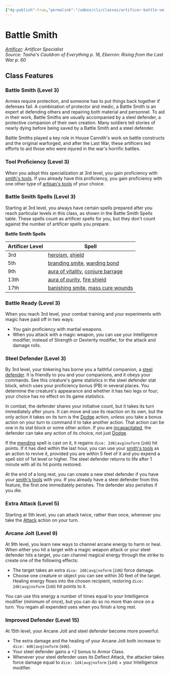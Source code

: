 ```yaml
---
{"dg-publish":true,"permalink":"/admin/cli/classes/artificer-battle-smith-tce/","tags":["compendium/src/5e/tce","subclass/artificer/battle-smith"],"updated":"2025-01-11T15:32:13.593+00:00"}
---
```


# Battle Smith
*[Artificer](artificer-tce.md): Artificer Specialist*  
*Source: Tasha's Cauldron of Everything p. 18, Eberron: Rising from the Last War p. 60*  


## Class Features

### Battle Smith (Level 3)

Armies require protection, and someone has to put things back together if defenses fail. A combination of protector and medic, a Battle Smith is an expert at defending others and repairing both material and personnel. To aid in their work, Battle Smiths are usually accompanied by a steel defender, a protective companion of their own creation. Many soldiers tell stories of nearly dying before being saved by a Battle Smith and a steel defender.

Battle Smiths played a key role in House Cannith's work on battle constructs and the original warforged, and after the Last War, these artificers led efforts to aid those who were injured in the war's horrific battles.

### Tool Proficiency (Level 3)

When you adopt this specialization at 3rd level, you gain proficiency with [smith's tools](/Admin/CLI/items/smiths-tools.md). If you already have this proficiency, you gain proficiency with one other type of [artisan's tools](/Admin/CLI/items/artisans-tools.md) of your choice.

### Battle Smith Spells (Level 3)

Starting at 3rd level, you always have certain spells prepared after you reach particular levels in this class, as shown in the Battle Smith Spells table. These spells count as artificer spells for you, but they don't count against the number of artificer spells you prepare.

**Battle Smith Spells**

| Artificer Level | Spell |
|-----------------|-------|
| 3rd | [heroism](/Admin/CLI/spells/heroism.md), [shield](/Admin/CLI/spells/shield.md) |
| 5th | [branding smite](/Admin/CLI/spells/branding-smite.md), [warding bond](/Admin/CLI/spells/warding-bond.md) |
| 9th | [aura of vitality](/Admin/CLI/spells/aura-of-vitality.md), [conjure barrage](/Admin/CLI/spells/conjure-barrage.md) |
| 13th | [aura of purity](/Admin/CLI/spells/aura-of-purity.md), [fire shield](/Admin/CLI/spells/fire-shield.md) |
| 17th | [banishing smite](/Admin/CLI/spells/banishing-smite.md), [mass cure wounds](/Admin/CLI/spells/mass-cure-wounds.md) |{ #battle-smith-spells}


### Battle Ready (Level 3)

When you reach 3rd level, your combat training and your experiments with magic have paid off in two ways:

- You gain proficiency with martial weapons.  
- When you attack with a magic weapon, you can use your Intelligence modifier, instead of Strength or Dexterity modifier, for the attack and damage rolls.  

### Steel Defender (Level 3)

By 3rd level, your tinkering has borne you a faithful companion, a [steel defender](/Admin/CLI/bestiary/construct/steel-defender-tce.md). It is friendly to you and your companions, and it obeys your commands. See this creature's game statistics in the steel defender stat block, which uses your proficiency bonus (PB) in several places. You determine the creature's appearance and whether it has two legs or four; your choice has no effect on its game statistics.

In combat, the defender shares your initiative count, but it takes its turn immediately after yours. It can move and use its reaction on its own, but the only action it takes on its turn is the [Dodge](/3-Mechanics/CLI/rules/actions.md#Dodge) action, unless you take a bonus action on your turn to command it to take another action. That action can be one in its stat block or some other action. If you are [incapacitated](/3-Mechanics/CLI/rules/conditions.md#incapacitated), the defender can take any action of its choice, not just [Dodge](/3-Mechanics/CLI/rules/actions.md#Dodge).

If the [mending](/Admin/CLI/spells/mending.md) spell is cast on it, it regains `dice: 2d6|avg|noform` (`2d6`) hit points. If it has died within the last hour, you can use your [smith's tools](/Admin/CLI/items/smiths-tools.md) as an action to revive it, provided you are within 5 feet of it and you expend a spell slot of 1st level or higher. The steel defender returns to life after 1 minute with all its hit points restored.

At the end of a long rest, you can create a new steel defender if you have your [smith's tools](/Admin/CLI/items/smiths-tools.md) with you. If you already have a steel defender from this feature, the first one immediately perishes. The defender also perishes if you die.

### Extra Attack (Level 5)

Starting at 5th level, you can attack twice, rather than once, whenever you take the [Attack](/3-Mechanics/CLI/rules/actions.md#Attack) action on your turn.

### Arcane Jolt (Level 9)

At 9th level, you learn new ways to channel arcane energy to harm or heal. When either you hit a target with a magic weapon attack or your steel defender hits a target, you can channel magical energy through the strike to create one of the following effects:

- The target takes an extra `dice: 2d6|avg|noform` (`2d6`) force damage.  
- Choose one creature or object you can see within 30 feet of the target. Healing energy flows into the chosen recipient, restoring `dice: 2d6|avg|noform` (`2d6`) hit points to it.  

You can use this energy a number of times equal to your Intelligence modifier (minimum of once), but you can do so no more than once on a turn. You regain all expended uses when you finish a long rest.

### Improved Defender (Level 15)

At 15th level, your Arcane Jolt and steel defender become more powerful:

- The extra damage and the healing of your Arcane Jolt both increase to `dice: 4d6|avg|noform` (`4d6`).  
- Your steel defender gains a +2 bonus to Armor Class.  
- Whenever your steel defender uses its Deflect Attack, the attacker takes force damage equal to `dice: 1d4|avg|noform` (`1d4`) + your Intelligence modifier.